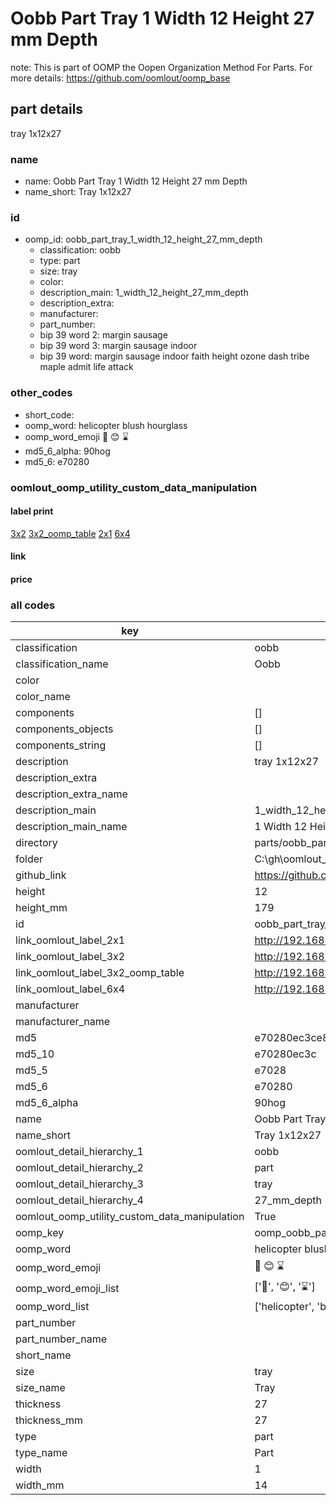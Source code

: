 # Oobb Part Tray 1 Width 12 Height 27 mm Depth  

note: This is part of OOMP the Oopen Organization Method For Parts. For more details: https://github.com/oomlout/oomp_base

##  part details
  



tray 1x12x27



### name
* name: Oobb Part Tray 1 Width 12 Height 27 mm Depth
* name_short: Tray 1x12x27 
### id
* oomp_id: oobb_part_tray_1_width_12_height_27_mm_depth
  * classification: oobb
  * type: part
  * size: tray
  * color: 
  * description_main: 1_width_12_height_27_mm_depth
  * description_extra: 
  * manufacturer: 
  * part_number: 
  * bip 39 word 2: margin sausage
  * bip 39 word 3: margin sausage indoor
  * bip 39 word: margin sausage indoor faith height ozone dash tribe maple admit life attack

### other_codes
* short_code: 
* oomp_word: helicopter blush hourglass
* oomp_word_emoji :helicopter: :blush: :hourglass:
* md5_6_alpha: 90hog
* md5_6: e70280






### oomlout_oomp_utility_custom_data_manipulation
#### label print
[3x2](http://192.168.1.245:1112/?label=oomp%2090hog)
[3x2_oomp_table](http://192.168.1.108:1112/?label=oomp%2090hog)
[2x1](http://192.168.1.242:1112/?label=oomp%2090hog)
[6x4](http://192.168.1.55:1112/?label=oomp%2090hog)    

#### link

                              

#### price







### all codes 
| key | value |  
| --- | --- |  
| classification | oobb |  
| classification_name | Oobb |  
| color |  |  
| color_name |  |  
| components | [] |  
| components_objects | [] |  
| components_string | [] |  
| description | tray 1x12x27 |  
| description_extra |  |  
| description_extra_name |  |  
| description_main | 1_width_12_height_27_mm_depth |  
| description_main_name | 1 Width 12 Height 27 mm Depth |  
| directory | parts/oobb_part_tray_1_width_12_height_27_mm_depth |  
| folder | C:\gh\oomlout_oobb_version_4_generated_parts\things\oobb_part_tray_1_width_12_height_27_mm_depth |  
| github_link | https://github.com/oomlout/oomlout_oomp_part_src/tree/main/parts/oobb_part_tray_1_width_12_height_27_mm_depth |  
| height | 12 |  
| height_mm | 179 |  
| id | oobb_part_tray_1_width_12_height_27_mm_depth |  
| link_oomlout_label_2x1 | http://192.168.1.242:1112/?label=oomp%2090hog |  
| link_oomlout_label_3x2 | http://192.168.1.245:1112/?label=oomp%2090hog |  
| link_oomlout_label_3x2_oomp_table | http://192.168.1.108:1112/?label=oomp%2090hog |  
| link_oomlout_label_6x4 | http://192.168.1.55:1112/?label=oomp%2090hog |  
| manufacturer |  |  
| manufacturer_name |  |  
| md5 | e70280ec3ce846f67a355520e62fec3f |  
| md5_10 | e70280ec3c |  
| md5_5 | e7028 |  
| md5_6 | e70280 |  
| md5_6_alpha | 90hog |  
| name | Oobb Part Tray 1 Width 12 Height 27 mm Depth |  
| name_short | Tray 1x12x27  |  
| oomlout_detail_hierarchy_1 | oobb |  
| oomlout_detail_hierarchy_2 | part |  
| oomlout_detail_hierarchy_3 | tray |  
| oomlout_detail_hierarchy_4 | 27_mm_depth |  
| oomlout_oomp_utility_custom_data_manipulation | True |  
| oomp_key | oomp_oobb_part_tray_1_width_12_height_27_mm_depth |  
| oomp_word | helicopter blush hourglass |  
| oomp_word_emoji | :helicopter: :blush: :hourglass: |  
| oomp_word_emoji_list | [':helicopter:', ':blush:', ':hourglass:'] |  
| oomp_word_list | ['helicopter', 'blush', 'hourglass'] |  
| part_number |  |  
| part_number_name |  |  
| short_name |  |  
| size | tray |  
| size_name | Tray |  
| thickness | 27 |  
| thickness_mm | 27 |  
| type | part |  
| type_name | Part |  
| width | 1 |  
| width_mm | 14 |  
